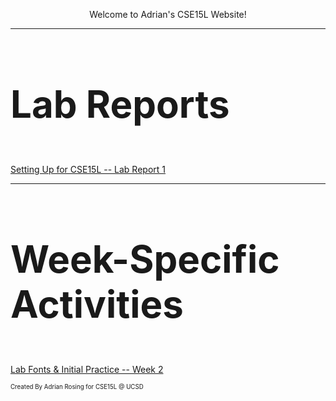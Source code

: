 <p align="center">
  Welcome to Adrian's CSE15L Website! 
</p>

---

<p align="center">
  <h3 style="font-size:60px;">Lab Reports</h3>
  <a href="https://lasteternity.github.io/cse15l-lab-reports/lab-report-1-week-2.html">Setting Up for CSE15L -- Lab Report 1</a>
</p>

---

<p align="center">
  <h3 style="font-size:60px;">Week-Specific Activities</h3>
  <a href="https://lasteternity.github.io/cse15l-lab-reports/testing.html">Lab Fonts & Initial Practice -- Week 2</a>
</p>


<sub><sup>Created By Adrian Rosing for CSE15L @ UCSD</sup></sub>

